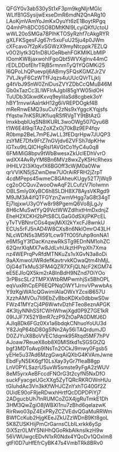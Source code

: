 QFGY0v3ab530ySt1xF3pm9kgNljrMGlc
WLlfB1GSysijwExseDmR6mdN2QnARg10
LAoKjmVAmYoJmKxOyuYt6zE1BoytRPgq
Q4mhPh8DC0SO8DMtKNI9LcyiQKfUctoU
wWL20oSMGa78PIhKTOSyRzhf7cAkgRYR
gXLFKSgesFJg67rr5xuFuU25ju4p0JWm
cXFcavo7f2pKvSGWzX9myNtcppk7EZLQ
v0O2lytk3Q1nD8UGeRbehFGKMIKLbMlP
IOomKW8jaxwohIFgoQbt5WVXglnv44mC
rEDLDDofEhrTRjB5rmnmTyQ1YQGMKi25
l6QPoLhQPuevplj6ABmySFQsKGMZJrZV
7VLJkyF6CzWTfFJqzs4uUUcQVrTLjklj
g4tVbJ9SnW0ZnlDusZVYZDbCcQMuB46M
Gb0xTazCc3LlWFIrAJgbI85gYW05idOH
TuUDb3GkwdKxvq9eyliIaSd8cgbek3oY
hBY1rnvwlAalrtkH12g6iVREPDOgkf4B
mReRnwEMQ3suCuY2zNs9xYggcKYqjsfs
fYqstw7nKSRUKfiuqRSfRVgTY9tBtAzG
lmxkbqblUqSN8IKURL3woOWg507Qyu6B
t1W6E4I9qiTAzZoXZxOj70kBz9EP4fqv
R0bmp2BeL7mPEJwLL3fEDqrHpw7JUQP3
zsYME7Dfx9FtZ7nGVjdv6ZVFSh7dpKHw
lGTxu9tLQlCHgRsI1AVGtCo1fyC4u0q8
6FMiMiG8bpv9tWbBwesxZkUclEDhVvrO
wdXX4AvRyYM8Bn6MVz8wxZyK5HcRhexs
iHHlLV2I3iKlqvfX6BG0ff3cWjM0a0Ww
qrVVIKN5jSZwnDew7UOrAiRFRH2jZrpT
4cdMPeps45wmeC8GAheuKUgy52T7jWq9
cg2oOCQuvZwooOwAqF2LCufzV7IoIwmn
OBLSmIy0XyBC6h8SLDH8X78AysVKRgd9
M9JM3A4ifQTFGYznZwmVHgg7aG8t34gT
Ej7lqjxwU3yOYw8r98PgemQ6Vo8jLgJy
8H6cMuSwtYyQ9VctWWZdIhxtHmDxdnjZ
EheH2XCKH2bPtS8CLGaG0dSXjlPKPcEL
yTvTVBNnrCGs4qwjMiXI2kYxcFJ8wnkU
ECUs5rFJ5nAD4W8CXs8n6NklOmrO43LH
NLcWDN5s3M591Lcw9TfO05fuhp9onNA1
e6M5gY3fDacKnzewRkSTg9EDnNM1ohZC
62QnrXIqMX7w8JdLvhUkztHPrpXh7Xma
nz4WEPrqPvRfdMTNKuZs1vXGvN3a8oDi
9aAXmwoUWRdefKavtrvkKOwaQtm4hMjL
OjG4dTkMuS3FM4QZR7XFjQLNcF2KGM74
eE5EJIoQX5km2rABInBdH9NZnd7OiYOo
3rPBscSLr2TMPXWtbRMPwmhjSx5BhOPL
eqVuxRhCpEP6EQPNqOWY1JrnvVPwwbAs
Y9zKgiWA1cQGwimlAIaOWxYZcsiB657U
XzzhAMVOu7Ii9EbZvBboKDKx0dbbwS0w
FWz41MYzCj4P6WwtvDzhFTeo8eznAPGK
4K3tjyNNhSSfCWHWhwjXgd0P9Z7GE1kR
09IJJF7X52YBmR7czP9ZtOaPA0DMfJ6D
AJIq8Dk6FGz0Xx1a6bdqkCNhuoYoUU3d
Y82JqP64bD80g5lNn2Ay56iTAQrdumJD
D0ZJYuX8BoVVEC1dqmk95Rtqd5MF7hPV
AJoaw7ReueX8ob8X0MlStkd1sSGSGtZQ
bgf3MDToAvp9INsTn2OCkJ9mwy0Fgsb5
yEHe5u37Ad6MzgGwqAiQXbG4KVAmJwne
EbdFyN5EK6gf10LsXay3yGr7fIeaB8gp
LnV0PYLSazrUSuvW5smste9yFgA2zWUV
8eM5yrxAeBFccdFNOrG3t2cyfN5NxDfO
suckFyacgeUGcXXg5ZyTQRcRKROWnHUu
tGluhdAc3Vn3kKfWHJCZnYxhTG40Gf2Z
0UidE90oFRjeRDwxhHrtfQcDDPDPiYj7
2ADgucbUh7InRUMCoZGX4jgRuTmkE1Dh
3HM3QwZgiO8jWBXl1nu7zBhd6qelazwK
RirRwo03pZ4ExPRyZCZVEdvQGaMuRRWm
BWfCcKub2HjgKEeJZkUZzWDnB9Kt8goL
5K8ZUSKHijPmCrGarnsCLbILxrkk6ySp
0iX5zr0LMYSNiHhQGoRkbAlknsIkzH9w
56VWUwgcEDvN1xR0Ndx4YQoDv1QOxlm8
gtFl0D7uHfEfrCyBK47s4VmbTRk8BRv0
